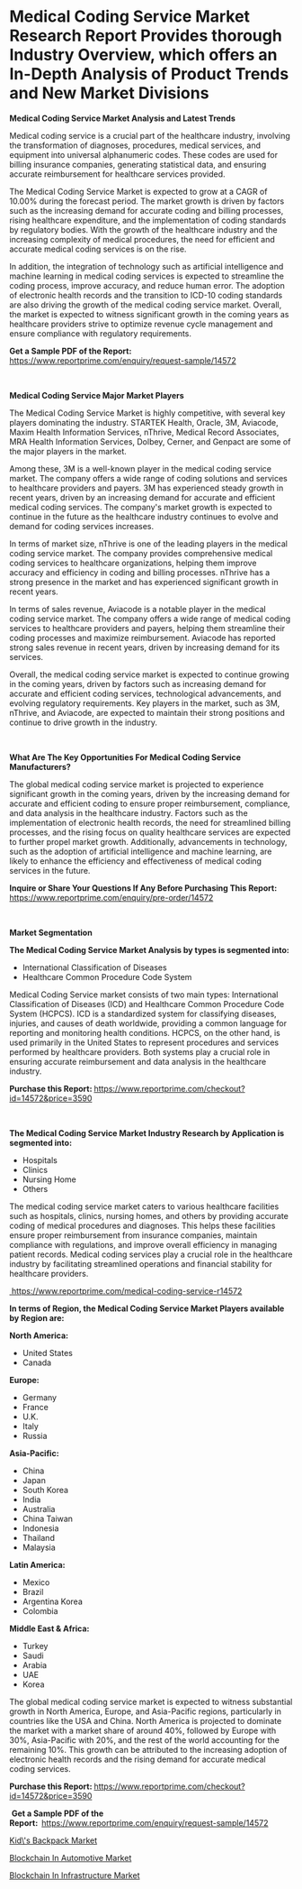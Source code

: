 <p><h1>Medical Coding Service Market Research Report Provides thorough Industry Overview, which offers an In-Depth Analysis of Product Trends and New Market Divisions</h1></p><p><strong>Medical Coding Service Market Analysis and Latest Trends</strong></p>
<p><p>Medical coding service is a crucial part of the healthcare industry, involving the transformation of diagnoses, procedures, medical services, and equipment into universal alphanumeric codes. These codes are used for billing insurance companies, generating statistical data, and ensuring accurate reimbursement for healthcare services provided.</p><p>The Medical Coding Service Market is expected to grow at a CAGR of 10.00% during the forecast period. The market growth is driven by factors such as the increasing demand for accurate coding and billing processes, rising healthcare expenditure, and the implementation of coding standards by regulatory bodies. With the growth of the healthcare industry and the increasing complexity of medical procedures, the need for efficient and accurate medical coding services is on the rise.</p><p>In addition, the integration of technology such as artificial intelligence and machine learning in medical coding services is expected to streamline the coding process, improve accuracy, and reduce human error. The adoption of electronic health records and the transition to ICD-10 coding standards are also driving the growth of the medical coding service market. Overall, the market is expected to witness significant growth in the coming years as healthcare providers strive to optimize revenue cycle management and ensure compliance with regulatory requirements.</p></p>
<p><strong>Get a Sample PDF of the Report:&nbsp;</strong> <a href="https://www.reportprime.com/enquiry/request-sample/14572">https://www.reportprime.com/enquiry/request-sample/14572</a></p>
<p>&nbsp;</p>
<p><strong>Medical Coding Service Major Market Players</strong></p>
<p><p>The Medical Coding Service Market is highly competitive, with several key players dominating the industry. STARTEK Health, Oracle, 3M, Aviacode, Maxim Health Information Services, nThrive, Medical Record Associates, MRA Health Information Services, Dolbey, Cerner, and Genpact are some of the major players in the market.</p><p>Among these, 3M is a well-known player in the medical coding service market. The company offers a wide range of coding solutions and services to healthcare providers and payers. 3M has experienced steady growth in recent years, driven by an increasing demand for accurate and efficient medical coding services. The company's market growth is expected to continue in the future as the healthcare industry continues to evolve and demand for coding services increases.</p><p>In terms of market size, nThrive is one of the leading players in the medical coding service market. The company provides comprehensive medical coding services to healthcare organizations, helping them improve accuracy and efficiency in coding and billing processes. nThrive has a strong presence in the market and has experienced significant growth in recent years.</p><p>In terms of sales revenue, Aviacode is a notable player in the medical coding service market. The company offers a wide range of medical coding services to healthcare providers and payers, helping them streamline their coding processes and maximize reimbursement. Aviacode has reported strong sales revenue in recent years, driven by increasing demand for its services.</p><p>Overall, the medical coding service market is expected to continue growing in the coming years, driven by factors such as increasing demand for accurate and efficient coding services, technological advancements, and evolving regulatory requirements. Key players in the market, such as 3M, nThrive, and Aviacode, are expected to maintain their strong positions and continue to drive growth in the industry.</p></p>
<p>&nbsp;</p>
<p><strong>What Are The Key Opportunities For Medical Coding Service Manufacturers?</strong></p>
<p><p>The global medical coding service market is projected to experience significant growth in the coming years, driven by the increasing demand for accurate and efficient coding to ensure proper reimbursement, compliance, and data analysis in the healthcare industry. Factors such as the implementation of electronic health records, the need for streamlined billing processes, and the rising focus on quality healthcare services are expected to further propel market growth. Additionally, advancements in technology, such as the adoption of artificial intelligence and machine learning, are likely to enhance the efficiency and effectiveness of medical coding services in the future.</p></p>
<p><strong>Inquire or Share Your Questions If Any Before Purchasing This Report:</strong> <a href="https://www.reportprime.com/enquiry/pre-order/14572">https://www.reportprime.com/enquiry/pre-order/14572</a></p>
<p>&nbsp;</p>
<p><strong>Market Segmentation</strong></p>
<p><strong>The Medical Coding Service Market Analysis by types is segmented into:</strong></p>
<p><ul><li>International Classification of Diseases</li><li>Healthcare Common Procedure Code System</li></ul></p>
<p><p>Medical Coding Service market consists of two main types: International Classification of Diseases (ICD) and Healthcare Common Procedure Code System (HCPCS). ICD is a standardized system for classifying diseases, injuries, and causes of death worldwide, providing a common language for reporting and monitoring health conditions. HCPCS, on the other hand, is used primarily in the United States to represent procedures and services performed by healthcare providers. Both systems play a crucial role in ensuring accurate reimbursement and data analysis in the healthcare industry.</p></p>
<p><strong>Purchase this Report:&nbsp;</strong><a href="https://www.reportprime.com/checkout?id=14572&price=3590">https://www.reportprime.com/checkout?id=14572&price=3590</a></p>
<p>&nbsp;</p>
<p><strong>The Medical Coding Service Market Industry Research by Application is segmented into:</strong></p>
<p><ul><li>Hospitals</li><li>Clinics</li><li>Nursing Home</li><li>Others</li></ul></p>
<p><p>The medical coding service market caters to various healthcare facilities such as hospitals, clinics, nursing homes, and others by providing accurate coding of medical procedures and diagnoses. This helps these facilities ensure proper reimbursement from insurance companies, maintain compliance with regulations, and improve overall efficiency in managing patient records. Medical coding services play a crucial role in the healthcare industry by facilitating streamlined operations and financial stability for healthcare providers.</p></p>
<p><a href="https://www.reportprime.com/medical-coding-service-r14572">&nbsp;https://www.reportprime.com/medical-coding-service-r14572</a></p>
<p><strong>In terms of Region, the Medical Coding Service Market Players available by Region are:</strong></p>
<p>
    <p> <strong> North America: </strong>
        <ul>
            <li>United States</li>
            <li>Canada</li>
        </ul>
        </p> 
    <p> <strong> Europe: </strong>
        <ul>
            <li>Germany</li>
            <li>France</li>
            <li>U.K.</li>
            <li>Italy</li>
            <li>Russia</li>
        </ul>
        </p> 
    <p> <strong> Asia-Pacific: </strong>
        <ul>
            <li>China</li>
            <li>Japan</li>
            <li>South Korea</li>
            <li>India</li>
            <li>Australia</li>
            <li>China Taiwan</li>
            <li>Indonesia</li>
            <li>Thailand</li>
            <li>Malaysia</li>
        </ul>
        </p> 
    <p> <strong> Latin America: </strong>
        <ul>
            <li>Mexico</li>
            <li>Brazil</li>
            <li>Argentina Korea</li>
            <li>Colombia</li>
        </ul>
        </p> 
    <p> <strong> Middle East & Africa: </strong>
        <ul>
            <li>Turkey</li>
            <li>Saudi</li>
            <li>Arabia</li>
            <li>UAE</li>
            <li>Korea</li>
        </ul>
    </p>
    </p>
<p><p>The global medical coding service market is expected to witness substantial growth in North America, Europe, and Asia-Pacific regions, particularly in countries like the USA and China. North America is projected to dominate the market with a market share of around 40%, followed by Europe with 30%, Asia-Pacific with 20%, and the rest of the world accounting for the remaining 10%. This growth can be attributed to the increasing adoption of electronic health records and the rising demand for accurate medical coding services.</p></p>
<p><strong>Purchase this Report: </strong><a href="https://www.reportprime.com/checkout?id=14572&price=3590">https://www.reportprime.com/checkout?id=14572&price=3590</a></p>
<p>&nbsp;<strong>Get a Sample PDF of the Report:&nbsp;&nbsp;</strong><a href="https://www.reportprime.com/enquiry/request-sample/14572">https://www.reportprime.com/enquiry/request-sample/14572</a></p>
<p><strong></strong></p>
<p><p><a href="https://medium.com/@lynchkunal822024/kid-s-backpack-market-share-size-trends-industry-analysis-report-by-application-d0c468f91461">Kid\'s Backpack Market</a></p><p><a href="https://github.com/gcimaudf65/Market-Research-Report-List-1/blob/main/blockchain-in-automotive-market.md">Blockchain In Automotive Market</a></p><p><a href="https://github.com/pennyaldbrittonh658/Market-Research-Report-List-1/blob/main/blockchain-in-infrastructure-market.md">Blockchain In Infrastructure Market</a></p></p>